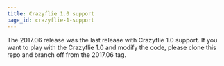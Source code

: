 ```yaml
---
title: Crazyflie 1.0 support
page_id: crazyflie-1-support
---
```


The 2017.06 release was the last release with Crazyflie 1.0 support. If you want
to play with the Crazyflie 1.0 and modify the code, please clone this repo and
branch off from the 2017.06 tag. 
